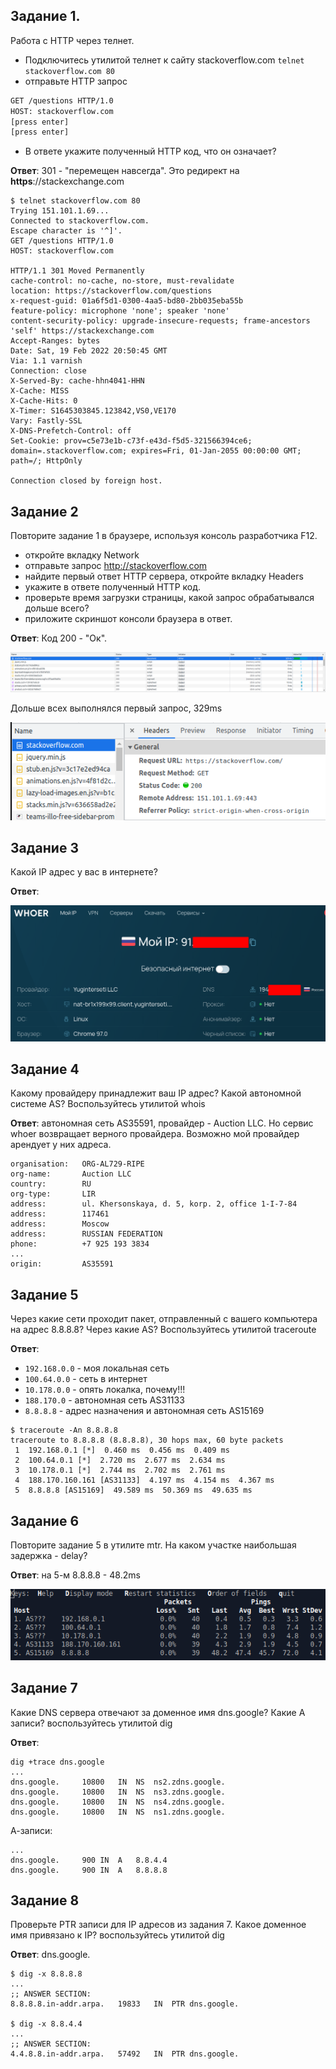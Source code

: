 ## Задание 1.
Работа c HTTP через телнет.
* Подключитесь утилитой телнет к сайту stackoverflow.com `telnet stackoverflow.com 80`
* отправьте HTTP запрос
```html
GET /questions HTTP/1.0
HOST: stackoverflow.com
[press enter]
[press enter]
```
* В ответе укажите полученный HTTP код, что он означает?

**Ответ**: 301 - "перемещен навсегда". Это редирект на **https**://stackexchange.com
```commandline
$ telnet stackoverflow.com 80
Trying 151.101.1.69...
Connected to stackoverflow.com.
Escape character is '^]'.
GET /questions HTTP/1.0
HOST: stackoverflow.com

HTTP/1.1 301 Moved Permanently
cache-control: no-cache, no-store, must-revalidate
location: https://stackoverflow.com/questions
x-request-guid: 01a6f5d1-0300-4aa5-bd80-2bb035eba55b
feature-policy: microphone 'none'; speaker 'none'
content-security-policy: upgrade-insecure-requests; frame-ancestors 'self' https://stackexchange.com
Accept-Ranges: bytes
Date: Sat, 19 Feb 2022 20:50:45 GMT
Via: 1.1 varnish
Connection: close
X-Served-By: cache-hhn4041-HHN
X-Cache: MISS
X-Cache-Hits: 0
X-Timer: S1645303845.123842,VS0,VE170
Vary: Fastly-SSL
X-DNS-Prefetch-Control: off
Set-Cookie: prov=c5e73e1b-c73f-e43d-f5d5-321566394ce6; domain=.stackoverflow.com; expires=Fri, 01-Jan-2055 00:00:00 GMT; path=/; HttpOnly

Connection closed by foreign host.
```

## Задание 2 
Повторите задание 1 в браузере, используя консоль разработчика F12.
* откройте вкладку Network
* отправьте запрос http://stackoverflow.com
* найдите первый ответ HTTP сервера, откройте вкладку Headers
* укажите в ответе полученный HTTP код.
* проверьте время загрузки страницы, какой запрос обрабатывался дольше всего?
* приложите скриншот консоли браузера в ответ.

**Ответ**: Код 200 - "Ок".

![](img/net-02.png)

Дольше всех выполнялся первый запрос, 329ms

![](img/net-02-1.png)

## Задание 3
Какой IP адрес у вас в интернете?

**Ответ**:

![](img/net-03.png)

## Задание 4
Какому провайдеру принадлежит ваш IP адрес? Какой автономной системе AS? Воспользуйтесь утилитой whois

**Ответ**: автономная сеть AS35591, провайдер - Auction LLC. Но сервис whoer возвращает верного провайдера. Возможно мой провайдер арендует у них адреса.
```commandline
organisation:   ORG-AL729-RIPE
org-name:       Auction LLC
country:        RU
org-type:       LIR
address:        ul. Khersonskaya, d. 5, korp. 2, office 1-I-7-84
address:        117461
address:        Moscow
address:        RUSSIAN FEDERATION
phone:          +7 925 193 3834
...
origin:         AS35591
```

## Задание 5
Через какие сети проходит пакет, отправленный с вашего компьютера на адрес 8.8.8.8? Через какие AS? Воспользуйтесь утилитой traceroute

**Ответ**: 
* `192.168.0.0` - моя локальная сеть
* `100.64.0.0` - сеть в интернет
* `10.178.0.0` - опять локалка, почему!!!
* `188.170.0` - автономная сеть AS31133
* `8.8.8.8` - адрес назначения и автономная сеть AS15169
```commandline
$ traceroute -An 8.8.8.8
traceroute to 8.8.8.8 (8.8.8.8), 30 hops max, 60 byte packets
 1  192.168.0.1 [*]  0.460 ms  0.456 ms  0.409 ms
 2  100.64.0.1 [*]  2.720 ms  2.677 ms  2.634 ms
 3  10.178.0.1 [*]  2.744 ms  2.702 ms  2.761 ms
 4  188.170.160.161 [AS31133]  4.197 ms  4.154 ms  4.367 ms
 5  8.8.8.8 [AS15169]  49.589 ms  50.369 ms  49.635 ms
```

## Задание 6
Повторите задание 5 в утилите mtr. На каком участке наибольшая задержка - delay?

**Ответ**: на 5-м 8.8.8.8 - 48.2ms

![](img/net-06.png)

## Задание 7
Какие DNS сервера отвечают за доменное имя dns.google? Какие A записи? воспользуйтесь утилитой dig

**Ответ**: 
```commandline
dig +trace dns.google
...
dns.google.		10800	IN	NS	ns2.zdns.google.
dns.google.		10800	IN	NS	ns3.zdns.google.
dns.google.		10800	IN	NS	ns4.zdns.google.
dns.google.		10800	IN	NS	ns1.zdns.google.
```
А-записи:
```commandline
...
dns.google.		900	IN	A	8.8.4.4
dns.google.		900	IN	A	8.8.8.8
```
## Задание 8
Проверьте PTR записи для IP адресов из задания 7. Какое доменное имя привязано к IP? воспользуйтесь утилитой dig

**Ответ**: dns.google. 
```commandline
$ dig -x 8.8.8.8
...
;; ANSWER SECTION:
8.8.8.8.in-addr.arpa.	19833	IN	PTR	dns.google.

$ dig -x 8.8.4.4
...
;; ANSWER SECTION:
4.4.8.8.in-addr.arpa.	57492	IN	PTR	dns.google.

```